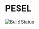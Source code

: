 PESEL
=====

[![Build Status](https://travis-ci.org/mlebkowski/pesel.png)](https://travis-ci.org/mlebkowski/pesel)

